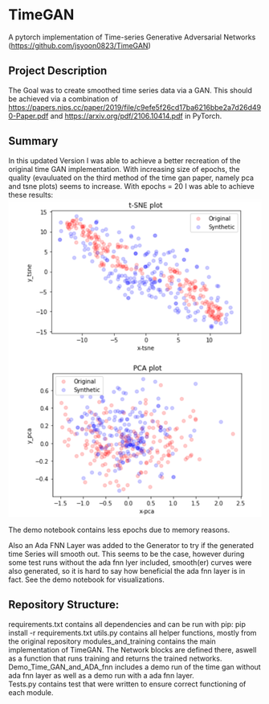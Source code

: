 # TimeGAN
A pytorch implementation of  Time-series Generative Adversarial Networks (https://github.com/jsyoon0823/TimeGAN) 

## Project Description
The Goal was to create smoothed time series data via a GAN. This should be achieved via a combination of https://papers.nips.cc/paper/2019/file/c9efe5f26cd17ba6216bbe2a7d26d490-Paper.pdf and https://arxiv.org/pdf/2106.10414.pdf in PyTorch.

## Summary 
In this updated Version I was able to achieve a better recreation of the original time GAN implementation. With increasing size of epochs, the quality (evauluated on the third method of the time gan paper, namely pca and tsne plots) seems to increase. With epochs = 20 I was able to achieve these results: 
![alt text](https://github.com/s4lome/TimeGAN/blob/main/quality_plots.png)

The demo notebook contains less epochs due to memory reasons.


Also an Ada FNN Layer was added to the Generator to try if the generated time Series will smooth out. This seems to be the case, however during some test runs without the ada fnn lyer included, smooth(er) curves were also generated, so it is hard to say how beneficial the ada fnn layer is in fact. See the demo notebook for visualizations. 

## Repository Structure: 
requirements.txt contains all dependencies and can be run with pip: 
pip install -r requirements.txt 
utils.py contains all helper functions, mostly from the original repository
modules_and_training contains the main implementation of TimeGAN. The Network blocks are defined there, aswell as a function that runs training and returns the trained networks. 
Demo_Time_GAN_and_ADA_fnn includes a demo run of the time gan without ada fnn layer as well as a demo run with a ada fnn layer.  
Tests.py contains test that were written to ensure correct functioning of each module.
